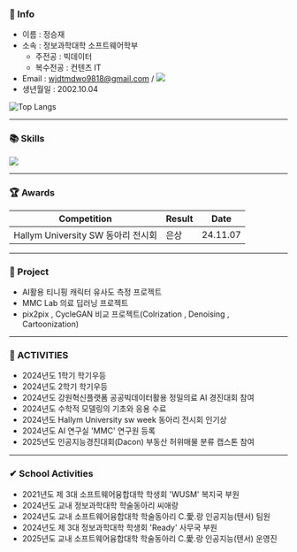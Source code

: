 
### 🔔 Info

- 이름 : 정승재
- 소속 : 정보과학대학 소프트웨어학부  
     + 주전공 : 빅데이터
     + 복수전공 : 컨텐츠 IT
- Email : wjdtmdwo9818@gmail.com / <a href="mailto:lyuhw11023@gmail.com" target="_blank"><img src="https://img.shields.io/badge/Gmail-EA4335.svg?style=flat-square&logo=Gmail&logoColor=white"/></a> 
- 생년월일 : 2002.10.04
  
![Top Langs](https://github-readme-stats.vercel.app/api/top-langs/?username=seungjaejung1004&layout=compact&theme=tokyonight)


***  
### 📚 Skills 
<img src="https://skillicons.dev/icons?i=python,pytorch,tensorflow,java,c,dcomponents&perline="/>


***
### 🏆 Awards
|Competition|Result|Date|
|---|---|---|
|Hallym University SW 동아리 전시회|은상|24.11.07|

***
### 📂 Project 
- AI활용 티니핑 캐릭터 유사도 측정 프로젝트
- MMC Lab 의료 딥러닝 프로젝트
- pix2pix , CycleGAN 비교 프로젝트(Colrization , Denoising , Cartoonization)

*** 

### 📌 ACTIVITIES 
- 2024년도 1학기 학기우등
- 2024년도 2학기 학기우등
- 2024년도 강원혁신플랫폼 공공빅데이터활용 정밀의료 AI 경진대회 참여
- 2024년도 수학적 모델링의 기초와 응용 수료
- 2024년도 Hallym University sw week 동아리 전시회 인기상
- 2024년도 AI 연구실 'MMC' 연구원 등록
- 2025년도 인공지능경진대회(Dacon) 부동산 허위매물 분류 캡스톤 참여
  

***

### ✔ School Activities
- 2021년도 제 3대 소프트웨어융합대학 학생회 'WUSM' 복지국 부원
- 2024년도 교내 정보과학대학 학술동아리 씨애랑
- 2024년도 교내 소프트웨어융합대학 학술동아리 C.愛.랑 인공지능(텐서) 팀원
- 2024년도 제 3대 정보과학대학 학생회 'Ready' 사무국 부원
- 2025년도 교내 소프트웨어융합대학 학술동아리 C.愛.랑 인공지능(텐서) 운영진


